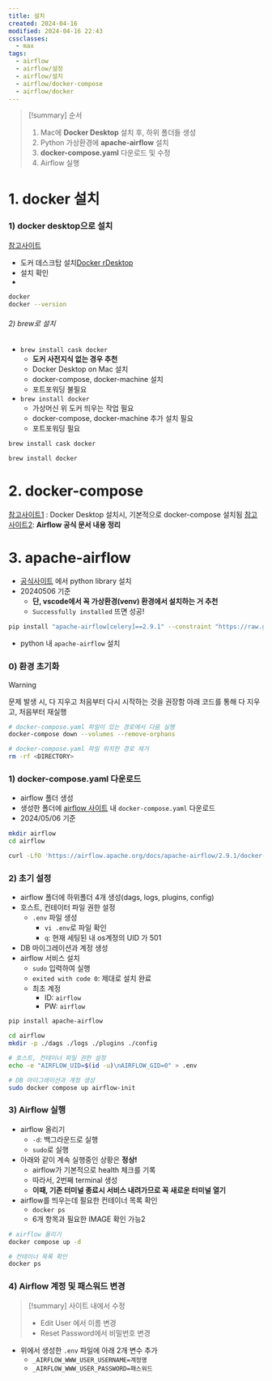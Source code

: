 ```yaml
---
title: 설치
created: 2024-04-16
modified: 2024-04-16 22:43
cssclasses:
  - max
tags:
  - airflow
  - airflow/설정
  - airflow/설치
  - airflow/docker-compose
  - airflow/docker
---
```

> [!summary] 순서
> 1. Mac에 **Docker Desktop** 설치 후, 하위 폴더들 생성
> 2. Python 가상환경에 **apache-airflow** 설치
> 3. **docker-compose.yaml** 다운로드 및 수정
> 4. Airflow 실행

# 1. docker 설치

### 1) docker desktop으로 설치

[참고사이트](https://velog.io/@eunhye_/Docker-Mac-OS%EC%97%90-Docker-%EC%84%A4%EC%B9%98)

- 도커 데스크탑 설치[Docker  rDesktop](https://docs.docker.com/desktop/install/mac-install/) 
- 설치 확인
- 
```bash
docker
docker --version
```

###### 2) brew로 설치
- `brew install cask docker`
	- **도커 사전지식 없는 경우 추천**
	- Docker Desktop on Mac 설치
	- docker-compose, docker-machine 설치
	- 포트포워딩 불필요
- `brew install docker`
	- 가상머신 위 도커 띄우는 작업 필요
	- docker-compose, docker-machine 추가 설치 필요
	- 포트포워딩 필요

```bash
brew install cask docker

brew install docker
```

# 2. docker-compose
[참고사이트1](https://devinventory.tistory.com/19) : Docker Desktop 설치시, 기본적으로 docker-compose 설치됨
[참고사이트2](https://wooiljeong.github.io/server/docker-airflow/): **Airflow 공식 문서 내용 정리**

# 3. apache-airflow
- [공식사이트](https://airflow.apache.org/docs/apache-airflow/stable/installation/installing-from-pypi.html) 에서 python library  설치
- 20240506 기준
	- **단, vscode에서 꼭 가상환경(venv) 환경에서 설치하는 거 추천**
	- `Successfully installed` 뜨면 성공!

```bash file:python_airflow
pip install "apache-airflow[celery]==2.9.1" --constraint "https://raw.githubusercontent.com/apache/airflow/constraints-2.9.1/constraints-3.8.txt"
```


- python 내 `apache-airflow` 설치

### 0) 환경 초기화
> [!warning] 
> 문제 발생 시, 다 지우고 처음부터 다시 시작하는 것을 권장함
> 아래 코드를 통해 다 지우고, 처음부터 재실행


```bash file:환경초기화
# docker-compose.yaml 파일이 있는 경로에서 다음 실행
docker-compose down --volumes --remove-orphans

# docker-compose.yaml 파일 위치한 경로 제거
rm -rf <DIRECTORY>
```

### 1) docker-compose.yaml 다운로드
- airflow 폴더 생성
- 생성한 폴더에 [airflow 사이트](https://airflow.apache.org/docs/apache-airflow/stable/howto/docker-compose/index.html) 내 `docker-compose.yaml` 다운로드
- 2024/05/06 기준

```bash file:docker-compose.yaml
mkdir airflow
cd airflow

curl -LfO 'https://airflow.apache.org/docs/apache-airflow/2.9.1/docker-compose.yaml'
```

### 2) 초기 설정
- airflow 폴더에 하위폴더 4개 생성(dags, logs, plugins, config)
- 호스트, 컨테이터 파일 권한 설정
	- `.env` 파일 생성
		- `vi .env`로 파일 확인
		- `q`: 현재 세팅된 내 os계정의 UID 가 501
- DB 마이그레이션과 계정 생성
- airflow 서비스 설치
	- `sudo` 입력하여 실행
	- `exited with code 0`: 제대로 설치 완료
	- 최초 계정
		- ID: `airflow`
		- PW: `airflow`

```bash file:airflow설치
pip install apache-airflow

cd airflow
mkdir -p ./dags ./logs ./plugins ./config

# 호스트, 컨테이너 파일 권한 설정
echo -e "AIRFLOW_UID=$(id -u)\nAIRFLOW_GID=0" > .env

# DB 마이그레이션과 계정 생성
sudo docker compose up airflow-init
```

### 3) Airflow 실행
- airflow 올리기
	- `-d`: 백그라운드로 실행
	- `sudo`로 실행
- 아래와 같이 계속 실행중인 상황은 **정상!**
	- airflow가 기본적으로 health 체크를 기록
	- 따라서, 2번째 terminal 생성
	- **이때, 기존 터미널 종료시 서비스 내려가므로 꼭 새로운 터미널 열기**
- airflow를 띄우는데 필요한 컨테이너 목록 확인
	- `docker ps`
	- 6개 항목과 필요한 IMAGE 확인 가능2

```bash file:airflow실행
# airflow 올리기
docker compose up -d

# 컨테이너 목록 확인
docker ps
```

### 4) Airflow 계정 및 패스워드 변경

> [!summary] 사이트 내에서 수정
> - Edit User 에서 이름 변경
> - Reset Password에서 비밀번호 변경

- 위에서 생성한 `.env` 파일에 아래 2개 변수 추가
	- `_AIRFLOW_WWW_USER_USERNAME=계정명`
	- `_AIRFLOW_WWW_USER_PASSWORD=패스워드`